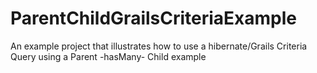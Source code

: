 # ParentChildGrailsCriteriaExample
An example project that illustrates how to use a hibernate/Grails Criteria Query using a Parent -hasMany- Child example
